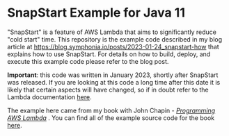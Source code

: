 # SnapStart Example for Java 11

"SnapStart" is a feature of AWS Lambda that aims to significantly reduce "cold start" time. This repository is the example
code described in my blog article at https://blog.symphonia.io/posts/2023-01-24_snapstart-how that explains how to use SnapStart.
For details on how to build, deploy, and execute this example code please refer to the blog post.

**Important**: this code was written in January 2023, shortly after SnapStart was released. If you are looking at this code
a long time after this date it is likely that certain aspects will have changed, so if in doubt refer to the Lambda documentation [here](https://docs.aws.amazon.com/lambda/latest/dg/welcome.html).

The example here came from my book with John Chapin - [_Programming AWS Lambda_](https://blog.test.symphonia.io/posts/2020-04-01_programming_aws_lambda_book) . You can find all of the example source code for the book [here](https://github.com/symphoniacloud/programming-aws-lambda-book).